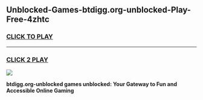
## Unblocked-Games-btdigg.org-unblocked-Play-Free-4zhtc
<h3>
<a href="https://premium76.site?title=btdigg.org-unblocked&ref=23A">CLICK TO PLAY</a></h3>
<hr>

<h3>
<a href="https://premium76.site?title=btdigg.org-unblocked&ref=23A">CLICK 2 PLAY</a>
  
</h3>

<a href="https://premium76.site?title=btdigg.org-unblocked&ref=23A"><img src="https://clearcache.store/games.png"></a>


**btdigg.org-unblocked games unblocked: Your Gateway to Fun and Accessible Online Gaming**

